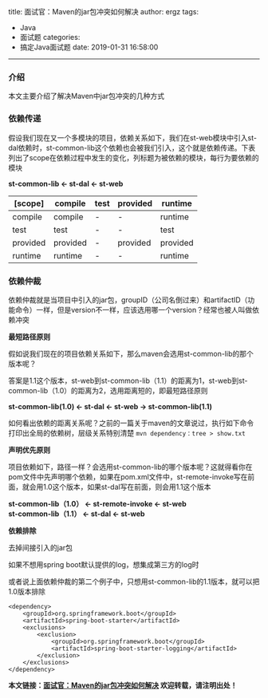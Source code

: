 title: 面试官：Maven的jar包冲突如何解决
author: ergz
tags:
  - Java
  - 面试题
categories:
  - 搞定Java面试题
date: 2019-01-31 16:58:00
---
### 介绍
本文主要介绍了解决Maven中jar包冲突的几种方式

### 依赖传递
假设我们现在又一个多模块的项目，依赖关系如下，我们在st-web模块中引入st-dal依赖时，st-common-lib这个依赖也会被我们引入，这个就是依赖传递。下表列出了scope在依赖过程中发生的变化，列标题为被依赖的模块，每行为要依赖的模块

<!--more-->

**st-common-lib <- st-dal <- st-web**
 
[scope]| compile | test | provided | runtime
-|-|-|-|-
compile | compile | - | - | runtime
test | test | - | - | test
provided | provided | - | provided |provided
runtime | runtime | - | - | runtime

### 依赖仲裁
依赖仲裁就是当项目中引入的jar包，groupID（公司名倒过来）和artifactID（功能命令）一样，但是version不一样，应该选用哪一个version？经常也被人叫做依赖冲突

**最短路径原则**

假如说我们现在的项目依赖关系如下，那么maven会选用st-common-lib的那个版本呢？

答案是1.1这个版本，st-web到st-common-lib（1.1）的距离为1，st-web到st-common-lib（1.0）的距离为2，选用距离短的，即最短路径原则

**st-common-lib(1.0) <- st-dal <- st-web -> st-common-lib(1.1)**

如何看出依赖的距离关系呢？之前的一篇关于maven的文章说过，执行如下命令打印出全局的依赖树，层级关系特别清楚
`mvn dependency：tree > show.txt`

**声明优先原则**

项目依赖如下，路径一样？会选用st-common-lib的哪个版本呢？这就得看你在pom文件中先声明哪个依赖，如果在pom.xml文件中，st-remote-invoke写在前面，就会用1.0这个版本，如果st-dal写在前面，则会用1.1这个版本

**st-common-lib（1.0） <- st-remote-invoke <- st-web**<br/>
**st-common-lib（1.1） <- st-dal <- st-web**

**依赖排除**

去掉间接引入的jar包

如果不想用spring boot默认提供的log，想集成第三方的log时

或者说上面依赖仲裁的第二个例子中，只想用st-common-lib的1.1版本，就可以把1.0版本排除

	<dependency>
		<groupId>org.springframework.boot</groupId>
		<artifactId>spring-boot-starter</artifactId>
		<exclusions>
			<exclusion>
				<groupId>org.springframework.boot</groupId>
				<artifactId>spring-boot-starter-logging</artifactId>
			</exclusion>
		</exclusions>
	</dependency>

**本文链接：[面试官：Maven的jar包冲突如何解决]()
欢迎转载，请注明出处！**